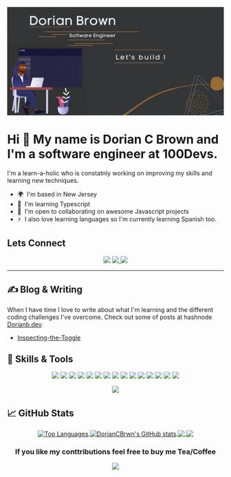 <img align="center" src="https://github.com/DorianCBrwn/DorianCBrwn/blob/7814c3f3cbcffc9aed8f62e105b79069d8b4c6e9/Github_Banner_v1.gif">





Hi 👋 My name is Dorian C Brown and I'm a software engineer at 100Devs. 
===============================

I'm a learn-a-holic who is constatnly working on improving my skills and learning new techniques.

*   🌍  I'm based in New Jersey
*   🧠  I'm learning Typescript
*   🤝  I'm open to collaborating on awesome Javascript projects
*   ⚡  I also love learning languages so I'm currently learning Spanish too.

## Lets Connect
<div align="center"
  <a href="https://www.twitter.com/DorianCBrwn" target="_blank" rel="noreferrer"> 
    <img src="https://img.shields.io/twitter/follow/DorianCBrwn?logo=twitter&style=for-the-badge&color=0891b2&labelColor=1c1917"> 
  </a>

  <a href="https://www.linkedin.com/in/dorian-brown-dev" target="_blank" rel="noreferrer"> 
    <img src="https://img.shields.io/badge/LinkedIn-0077B5?style=for-the-badge&logo=linkedin&logoColor=white">
  </a>

  <a href="https://dorianb.hashnode.dev/">
    <img src="https://img.shields.io/badge/Hashnode-2962FF?style=for-the-badge&logo=hashnode&logoColor=white">
  </a>
</div>
 
 <hr/>
 
 ## &#x270d; Blog & Writing
 
 When I have time I love to write about what I'm learning and the different coding challenges I've overcome. Check out some of posts at hashnode
 [Dorianb.dev](https://dorianb.hashnode.dev/).
 
 <!-- BLOG-POST-LIST:START -->
 - [Inspecting-the-Toggle](https://dorianb.hashnode.dev/inspecting-the-toggle)
 <!-- BLOG-POST-LIST:END -->
 
 ## 🔧 Skills & Tools
 <p align="center">
    <img src="https://img.shields.io/static/v1?label=|&message=HTML5&color=23555f&style=plastic&logo=html5"/>
    <img src="https://img.shields.io/static/v1?label=|&message=CSS3&color=285f65&style=plastic&logo=css3"/>
    <img src="https://img.shields.io/static/v1?label=|&message=JAVASCRIPT&color=2b625f&style=plastic&logo=javascript"/>
   <img src="https://img.shields.io/static/v1?label=|&message=NODE.JS&color=316c5e&style=plastic&logo=node.js"/>
    <img src="https://img.shields.io/static/v1?label=|&message=REACT.JS&color=3c7f5d&style=plastic&logo=react"/>
    <img src="https://img.shields.io/static/v1?label=|&message=SVELTE&color=4a935c&style=plastic&logo=svelte"/>
    <img src="https://img.shields.io/static/v1?label=|&message=TAILWIND&color=4a935c&style=plastic&logo=tailwind-css"/>
    <img src="https://img.shields.io/static/v1?label=|&message=RUBY&color=52985b&style=plastic&logo=ruby"/>
    <img src="https://img.shields.io/static/v1?label=|&message=RAILS&color=cdf998&style=plastic&logo=ruby-on-rails"/>
    <img src="https://img.shields.io/static/v1?label=|&message=RUST&color=8fbc56&style=plastic&logo=rust"/>
    <img src="https://img.shields.io/static/v1?label=|&message=AWS&color=cdf998&style=plastic&logo=amazon"/>
    <img src="https://img.shields.io/static/v1?label=|&message=PostgreSQL&color=98bf53&style=plastic&logo=postgresql"/>
    <img src="https://img.shields.io/static/v1?label=|&message=MONGO-DB&color=cdd148&style=plastic&logo=mongodb"/>
    <img src="https://img.shields.io/static/v1?label=|&message=GIT&color=98bf53&style=plastic&logo=git"/>
    <img src="https://img.shields.io/static/v1?label=|&message=FIGMA&color=cdd148&style=plastic&logo=figma"/>
</p>

<p align="center"><a href="https://www.codewars.com/users/DorianCBrwn"><img src="https://www.codewars.com/users/DorianCBrwn/badges/small"></a></p>

## &#x1f4c8; GitHub Stats

<div align="center">
	<a href="https://github.com/DorianCBrwn" align="center">
  <img align="center" src="https://github-readme-stats.vercel.app/api/top-langs/?username=DorianCBrwn&langs_count=3&theme=dracula&locale=en&custom_title=Top%20%Languages" alt="Top Languages" />
</a>
<a href="http://www.github.com/DorianCBrwn">
  <img align="center" src="https://github-readme-stats.vercel.app/api?username=DorianCBrwn&show_icons=true&line_height=27&count_private=true&theme=dracula" alt="DorianCBrwn's GitHub stats" />
</a>

<a href="https://github.com/DorianCBrwn/wordle_leaderboard">
  <img align="center" src="https://github-readme-stats.vercel.app/api/pin/?username=DorianCBrwn&repo=codewars_practice&theme=dracula" />
</a>


<a href="https://github.com/DorianCBrwn/guess_es">
  <img align="center" src="https://github-readme-stats.vercel.app/api/pin/?username=DorianCBrwn&repo=guess_es&theme=dracula" />
</a>
<div>
	







### If you like my conttributions feel free to buy me Tea/Coffee
<a href="https://www.buymeacoffee.com/doriancb"><img src="https://cdn.buymeacoffee.com/buttons/v2/default-yellow.png" width="200" /></a>



<!-- Resources -->
<!-- Icons: https://simpleicons.org/ -->
<!-- GitHub Stats: https://github.com/anuraghazra/github-readme-stats -->
<!-- Emojis: https://emojipedia.org/emoji/ -->
<!-- HTML Emojis: https://www.fileformat.info/index.htm -->
<!-- Shields: https://shields.io/ -->
<!-- Awesome GitHub Profile README: https://github.com/abhisheknaiidu/awesome-github-profile-readme -->
